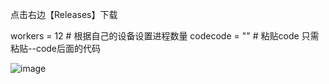 

点击右边【Releases】下载


workers = 12  # 根据自己的设备设置进程数量
codecode = ""  # 粘贴code
只需粘贴--code后面的代码

![image](https://github.com/user-attachments/assets/caf636bd-7315-4f7f-b529-47b6a06dd342)
